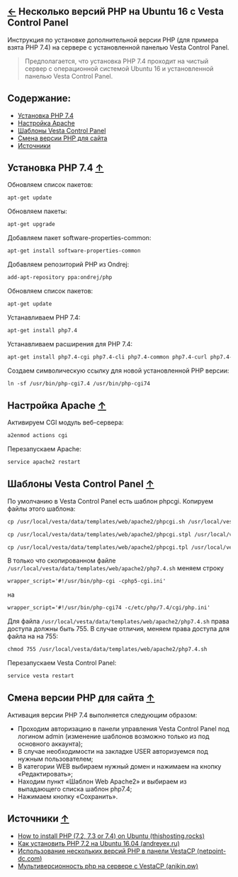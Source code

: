 [&larr;](readme.md "Ubuntu") Несколько версий PHP на Ubuntu 16 c Vesta Control Panel
------------------------------------------------------------------------------------

Инструкция по установке дополнительной версии PHP (для примера взята PHP 7.4) на сервере с установленной панелью Vesta Control Panel.

> Предполагается, что установка PHP 7.4 проходит на чистый сервер с операционной системой Ubuntu 16 и установленной панелью Vesta Control Panel.  

## <a name="content"></a> Содержание:

- [Установка PHP 7.4](#install-php-7-4)
- [Настройка Apache](#configure-apache)
- [Шаблоны Vesta Control Panel](#vesta-control-panel-templates)
- [Смена версии PHP для сайта](#php-version-change-for-the-site)
- [Источники](#sources)

## <a name="install-php-7-4"></a> Установка PHP 7.4 [&uarr;](#content "Содержание")

Обновляем список пакетов:

```markdown
apt-get update
```

Обновляем пакеты:

```markdown
apt-get upgrade
```

Добавляем пакет software-properties-common:

```markdown
apt-get install software-properties-common
```

Добавляем репозиторий PHP из Ondrej:

```markdown
add-apt-repository ppa:ondrej/php
```

Обновляем список пакетов:

```markdown
apt-get update
```

Устанавливаем PHP 7.4:

```markdown
apt-get install php7.4
```

Устанавливаем расширения для PHP 7.4:

```markdown
apt-get install php7.4-cgi php7.4-cli php7.4-common php7.4-curl php7.4-gd php7.4-imap php7.4-intl php7.4-json php7.4-ldap php7.4-mbstring php7.4-mysql php7.4-opcache php7.4-pspell php7.4-readline php7.4-soap php7.4-xml
```

Создаем символическую ссылку для новой установленной PHP версии:

```markdown
ln -sf /usr/bin/php-cgi7.4 /usr/bin/php-cgi74
```

## <a name="configure-apache"></a> Настройка Apache [&uarr;](#content "Содержание")

Активируем CGI модуль веб-сервера:

```markdown
a2enmod actions cgi
```

Перезапускаем Apache:

```markdown
service apache2 restart
```

## <a name="vesta-control-panel-templates"></a> Шаблоны Vesta Control Panel [&uarr;](#content "Содержание")

По умолчанию в Vesta Control Panel есть шаблон phpcgi. Копируем файлы этого шаблона:

```markdown
cp /usr/local/vesta/data/templates/web/apache2/phpcgi.sh /usr/local/vesta/data/templates/web/apache2/php7.4.sh
```

```markdown
cp /usr/local/vesta/data/templates/web/apache2/phpcgi.stpl /usr/local/vesta/data/templates/web/apache2/php7.4.stpl
```

```markdown
cp /usr/local/vesta/data/templates/web/apache2/phpcgi.tpl /usr/local/vesta/data/templates/web/apache2/php7.4.tpl
```

В только что скопированном файле `/usr/local/vesta/data/templates/web/apache2/php7.4.sh` меняем строку

```markdown
wrapper_script='#!/usr/bin/php-cgi -cphp5-cgi.ini'
```

на

```markdown
wrapper_script='#!/usr/bin/php-cgi74 -c/etc/php/7.4/cgi/php.ini'
```

Для файла `/usr/local/vesta/data/templates/web/apache2/php7.4.sh` права доступа должны быть 755. В случае отличия, меняем права доступа для файла на на 755:

```markdown
chmod 755 /usr/local/vesta/data/templates/web/apache2/php7.4.sh
```

Перезапускаем Vesta Control Panel:

```markdown
service vesta restart
```

## <a name="php-version-change-for-the-site"></a> Смена версии PHP для сайта [&uarr;](#content "Содержание")

Активация версии PHP 7.4 выполняется следующим образом:

- Проходим авторизацию в панели управления Vesta Control Panel под логином admin (изменение шаблонов возможно только из под основного аккаунта);
- В случае необходимости на закладке USER авторизуемся под нужным пользователем;
- В категории WEB выбираем нужный домен и нажимаем на кнопку «Редактировать»;
- Находим пункт «Шаблон Web Apache2» и выбираем из выпадающего списка шаблон php7.4;
- Нажимаем кнопку «Сохранить».


## <a name="sources"></a> Источники [&uarr;](#content "Содержание")

- [How to install PHP (7.2, 7.3 or 7.4) on Ubuntu (thishosting.rocks)](https://thishosting.rocks/install-php-on-ubuntu/)
- [Как установить PHP 7.2 на Ubuntu 16.04 (andreyex.ru)](https://andreyex.ru/ubuntu/kak-ustanovit-php-7-2-na-ubuntu-16-04/)
- [Использование нескольких версий PHP в панели VestaCP (netpoint-dc.com)](https://netpoint-dc.com/blog/multiversionnost-php-dlja-raboty-s-panelju-upravlenija-vestacp/)
- [Мультиверсионность php на сервере с VestaCP (anikin.pw)](https://anikin.pw/all/multiversionnost-php-na-servere-s-vestacp/)
